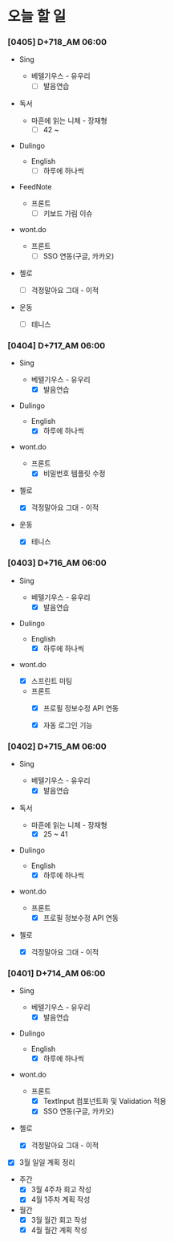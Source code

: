 # 오늘 할 일

### [0405] D+718_AM 06:00

- Sing

  - 베텔기우스 - 유우리
    - [ ] 발음연습
- 독서

  - 마흔에 읽는 니체 - 장재형
    - [ ] 42 ~
- Dulingo

  - English
    - [ ] 하루에 하나씩
- FeedNote

  - 프론트
    - [ ] 키보드 가림 이슈
- wont.do
  - 프론트
    - [ ] SSO 연동(구글, 카카오)
- 첼로
  - [ ] 걱정말아요 그대 - 이적
- 운동
  - [ ] 테니스



### [0404] D+717_AM 06:00

- Sing

  - 베텔기우스 - 유우리
    - [x] 발음연습
- Dulingo

  - English
    - [x] 하루에 하나씩
- wont.do
  - 프론트
    - [x] 비밀번호 템플릿 수정
- 첼로
  - [x] 걱정말아요 그대 - 이적
- 운동
  - [x] 테니스



### [0403] D+716_AM 06:00

- Sing

  - 베텔기우스 - 유우리
    - [x] 발음연습
- Dulingo

  - English
    - [x] 하루에 하나씩
- wont.do
  - [x] 스프린트 미팅
  - 프론트
    - [x] 프로필 정보수정 API 연동
    - [x] 자동 로그인 기능



### [0402] D+715_AM 06:00

- Sing

  - 베텔기우스 - 유우리
    - [x] 발음연습
- 독서

  - 마흔에 읽는 니체 - 장재형
    - [x] 25 ~ 41
- Dulingo

  - English
    - [x] 하루에 하나씩
- wont.do
  - 프론트
    - [x] 프로필 정보수정 API 연동
- 첼로
  - [x] 걱정말아요 그대 - 이적



### [0401] D+714_AM 06:00

- Sing

  - 베텔기우스 - 유우리
    - [x] 발음연습
- Dulingo

  - English
    - [x] 하루에 하나씩
- wont.do
  - 프론트
    - [x] TextInput 컴포넌트화 및 Validation 적용
    - [x] SSO 연동(구글, 카카오)
- 첼로
  - [x] 걱정말아요 그대 - 이적
- [x] 3월 일일 계획 정리
- 주간
  - [x] 3월 4주차 회고 작성
  - [x] 4월 1주차 계획 작성
- 월간
  - [x] 3월 월간 회고 작성
  - [x] 4월 월간 계획 작성
